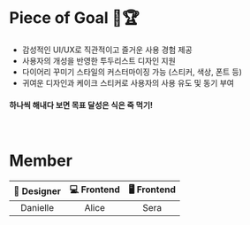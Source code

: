 # Piece of Goal 🎂🏆 
<ul>
  <li>감성적인 UI/UX로 직관적이고 즐거운 사용 경험 제공</li>
  <li>사용자의 개성을 반영한 투두리스트 디자인 지원</li>
  <li>다이어리 꾸미기 스타일의 커스터마이징 가능 (스티커, 색상, 폰트 등)</li>
  <li>귀여운 디자인과 케이크 스티커로 사용자의 사용 유도 및 동기 부여</li>
</ul>

  #### 하나씩 해내다 보면 목표 달성은 식은 죽 먹기!
<br/>

# Member
<table>
  <thead>
    <tr align="center">
      <th>🎨 Designer</th>
      <th>💻 Frontend</th>
      <th>🖥️ Frontend</th>
    </tr>
  </thead>
  <tbody>
    <tr align="center">
      <td>Danielle</td>
      <td>Alice</td>
      <td>Sera</td>
    </tr>
  </tbody>
</table>

